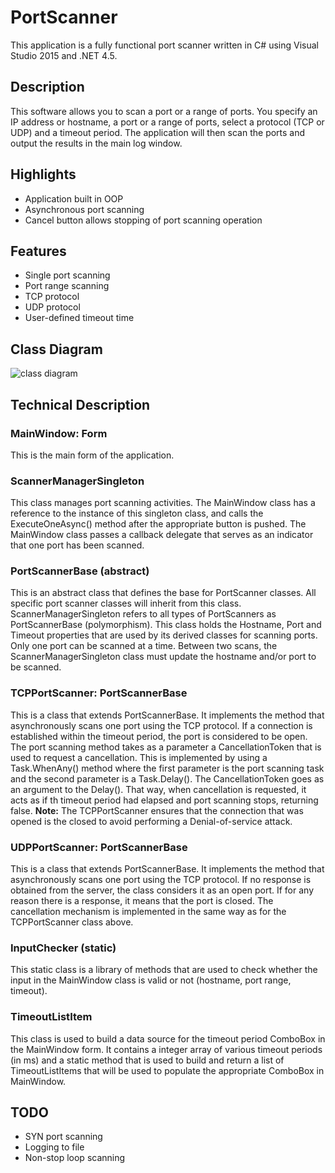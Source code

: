 # PortScanner
This application is a fully functional port scanner written in C# using Visual Studio 2015 and .NET 4.5.

## Description
This software allows you to scan a port or a range of ports. You specify an IP address or hostname, a port or a range of ports, select a protocol (TCP or UDP) and a timeout period. The application will then scan the ports and output the results in the main log window.

## Highlights
* Application built in OOP
* Asynchronous port scanning
* Cancel button allows stopping of port scanning operation

## Features
* Single port scanning
* Port range scanning
* TCP protocol
* UDP protocol
* User-defined timeout time

## Class Diagram
![class diagram](http://s30.postimg.org/h55go01dt/PS_Class_Diagram.png "Class Diagram")

## Technical Description
### MainWindow: Form
This is the main form of the application.

### ScannerManagerSingleton
This class manages port scanning activities. The MainWindow class has a reference to the instance of this singleton class, and calls the ExecuteOneAsync() method after the appropriate button is pushed. The MainWindow class passes a callback delegate that serves as an indicator that one port has been scanned.

### PortScannerBase (abstract)
This is an abstract class that defines the base for PortScanner classes. All specific port scanner classes will inherit from this class. ScannerManagerSingleton refers to all types of PortScanners as PortScannerBase (polymorphism). This class holds the Hostname, Port and Timeout properties that are used by its derived classes for scanning ports. Only one port can be scanned at a time. Between two scans, the ScannerManagerSingleton class must update the hostname and/or port to be scanned.

### TCPPortScanner: PortScannerBase
This is a class that extends PortScannerBase. It implements the method that asynchronously scans one port using the TCP protocol. If a connection is established within the timeout period, the port is considered to be open. The port scanning method takes as a parameter a CancellationToken that is used to request a cancellation. This is implemented by using a Task.WhenAny() method where the first parameter is the port scanning task and the second parameter is a Task.Delay(). The CancellationToken goes as an argument to the Delay(). That way, when cancellation is requested, it acts as if th timeout period had elapsed and port scanning stops, returning false. **Note:** The TCPPortScanner ensures that the connection that was opened is the closed to avoid performing a Denial-of-service attack. 

### UDPPortScanner: PortScannerBase
This is a class that extends PortScannerBase. It implements the method that asynchronously scans one port using the TCP protocol. If no response is obtained from the server, the class considers it as an open port. If for any reason there is a response, it means that the port is closed. The cancellation mechanism is implemented in the same way as for the TCPPortScanner class above.

### InputChecker (static)
This static class is a library of methods that are used to check whether the input in the MainWindow class is valid or not (hostname, port range, timeout).

### TimeoutListItem
This class is used to build a data source for the timeout period ComboBox in the MainWindow form. It contains a integer array of various timeout periods (in ms) and a static method that is used to build and return a list of TimeoutListItems that will be used to populate the appropriate ComboBox in MainWindow.

## TODO
* SYN port scanning
* Logging to file
* Non-stop loop scanning
